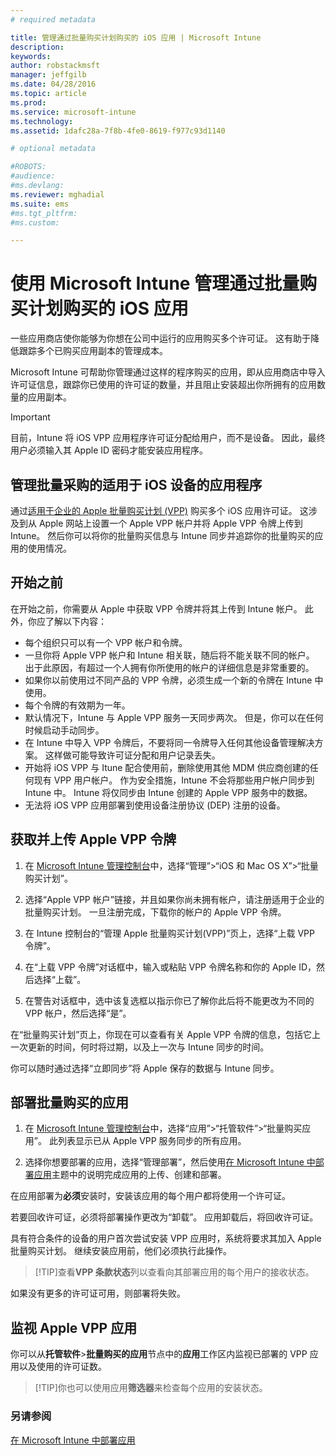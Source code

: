 ```yaml
---
# required metadata

title: 管理通过批量购买计划购买的 iOS 应用 | Microsoft Intune
description:
keywords:
author: robstackmsft
manager: jeffgilb
ms.date: 04/28/2016
ms.topic: article
ms.prod:
ms.service: microsoft-intune
ms.technology:
ms.assetid: 1dafc28a-7f8b-4fe0-8619-f977c93d1140

# optional metadata

#ROBOTS:
#audience:
#ms.devlang:
ms.reviewer: mghadial
ms.suite: ems
#ms.tgt_pltfrm:
#ms.custom:

---
```


# 使用 Microsoft Intune 管理通过批量购买计划购买的 iOS 应用
一些应用商店使你能够为你想在公司中运行的应用购买多个许可证。 这有助于降低跟踪多个已购买应用副本的管理成本。

Microsoft Intune 可帮助你管理通过这样的程序购买的应用，即从应用商店中导入许可证信息，跟踪你已使用的许可证的数量，并且阻止安装超出你所拥有的应用数量的应用副本。

> [!Important]
> 目前，Intune 将 iOS VPP 应用程序许可证分配给用户，而不是设备。 因此，最终用户必须输入其 Apple ID 密码才能安装应用程序。

## 管理批量采购的适用于 iOS 设备的应用程序
通过[适用于企业的 Apple 批量购买计划 (VPP)](http://www.apple.com/business/vpp/) 购买多个 iOS 应用许可证。 这涉及到从 Apple 网站上设置一个 Apple VPP 帐户并将 Apple VPP 令牌上传到 Intune。  然后你可以将你的批量购买信息与 Intune 同步并追踪你的批量购买的应用的使用情况。

## 开始之前
在开始之前，你需要从 Apple 中获取 VPP 令牌并将其上传到 Intune 帐户。 此外，你应了解以下内容：

* 每个组织只可以有一个 VPP 帐户和令牌。
* 一旦你将 Apple VPP 帐户和 Intune 相关联，随后将不能关联不同的帐户。 出于此原因，有超过一个人拥有你所使用的帐户的详细信息是非常重要的。
* 如果你以前使用过不同产品的 VPP 令牌，必须生成一个新的令牌在 Intune 中使用。
* 每个令牌的有效期为一年。
* 默认情况下，Intune 与 Apple VPP 服务一天同步两次。 但是，你可以在任何时候启动手动同步。
* 在 Intune 中导入 VPP 令牌后，不要将同一令牌导入任何其他设备管理解决方案。 这样做可能导致许可证分配和用户记录丢失。
* 开始将 iOS VPP 与 Itune 配合使用前，删除使用其他 MDM 供应商创建的任何现有 VPP 用户帐户。 作为安全措施，Intune 不会将那些用户帐户同步到 Intune 中。 Intune 将仅同步由 Intune 创建的 Apple VPP 服务中的数据。 
* 无法将 iOS VPP 应用部署到使用设备注册协议 (DEP) 注册的设备。

## 获取并上传 Apple VPP 令牌

1.  在 [Microsoft Intune 管理控制台](https://manage.microsoft.com)中，选择“管理”&gt;“iOS 和 Mac OS X”&gt;“批量购买计划”。

2.  选择“Apple VPP 帐户”链接，并且如果你尚未拥有帐户，请注册适用于企业的批量购买计划。 一旦注册完成，下载你的帐户的 Apple VPP 令牌。

3.  在 Intune 控制台的“管理 Apple 批量购买计划(VPP)”页上，选择“上载 VPP 令牌”。

4.  在“上载 VPP 令牌”对话框中，输入或粘贴 VPP 令牌名称和你的 Apple ID，然后选择“上载”。

5.  在警告对话框中，选中该复选框以指示你已了解你此后将不能更改为不同的 VPP 帐户，然后选择“是”。

在“批量购买计划”页上，你现在可以查看有关 Apple VPP 令牌的信息，包括它上一次更新的时间，何时将过期，以及上一次与 Intune 同步的时间。

你可以随时通过选择“立即同步”将 Apple 保存的数据与 Intune 同步。

## 部署批量购买的应用

1.  在 [Microsoft Intune 管理控制台](https://manage.microsoft.com)中，选择“应用”&gt;“托管软件”&gt;“批量购买应用”。 此列表显示已从 Apple VPP 服务同步的所有应用。

2.  选择你想要部署的应用，选择“管理部署”，然后使用[在 Microsoft Intune 中部署应用](deploy-apps-in-microsoft-intune.md)主题中的说明完成应用的上传、创建和部署。

在应用部署为**必须**安装时，安装该应用的每个用户都将使用一个许可证。

若要回收许可证，必须将部署操作更改为“卸载”。 应用卸载后，将回收许可证。

具有符合条件的设备的用户首次尝试安装 VPP 应用时，系统将要求其加入 Apple 批量购买计划。 继续安装应用前，他们必须执行此操作。

> [!TIP]查看**VPP 条款状态**列以查看向其部署应用的每个用户的接收状态。

如果没有更多的许可证可用，则部署将失败。

## 监视 Apple VPP 应用
你可以从**托管软件**&gt;**批量购买的应用**节点中的**应用**工作区内监视已部署的 VPP 应用以及使用的许可证数。

> [!TIP]你也可以使用应用**筛选器**来检查每个应用的安装状态。

### 另请参阅
[在 Microsoft Intune 中部署应用](deploy-apps-in-microsoft-intune.md)



<!--HONumber=Jun16_HO2-->



